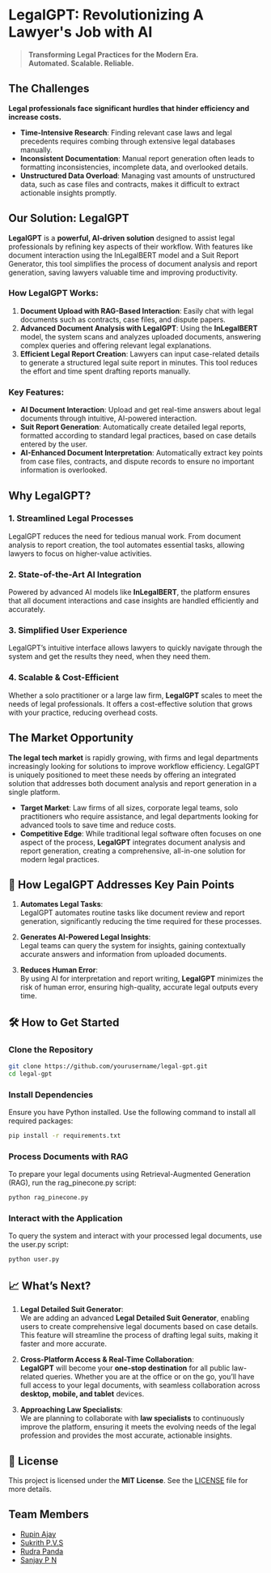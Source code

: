 # **LegalGPT: Revolutionizing A Lawyer's Job with AI**

> **Transforming Legal Practices for the Modern Era.**  
> **Automated. Scalable. Reliable.**

## **The Challenges**

**Legal professionals face significant hurdles that hinder efficiency and increase costs.**  

- **Time-Intensive Research**: Finding relevant case laws and legal precedents requires combing through extensive legal databases manually.
- **Inconsistent Documentation**: Manual report generation often leads to formatting inconsistencies, incomplete data, and overlooked details.
- **Unstructured Data Overload**: Managing vast amounts of unstructured data, such as case files and contracts, makes it difficult to extract actionable insights promptly.

## **Our Solution: LegalGPT**

**LegalGPT** is a **powerful, AI-driven solution** designed to assist legal professionals by refining key aspects of their workflow. With features like document interaction using the InLegalBERT model and a Suit Report Generator, this tool simplifies the process of document analysis and report generation, saving lawyers valuable time and improving productivity.

### **How LegalGPT Works:**
1. **Document Upload with RAG-Based Interaction**: Easily chat with legal documents such as contracts, case files, and dispute papers.
2. **Advanced Document Analysis with LegalGPT**: Using the **InLegalBERT** model, the system scans and analyzes uploaded documents, answering complex queries and offering relevant legal explanations.
3. **Efficient Legal Report Creation**: Lawyers can input case-related details to generate a structured legal suite report in minutes. This tool reduces the effort and time spent drafting reports manually.

### **Key Features:**
- **AI Document Interaction**: Upload and get real-time answers about legal documents through intuitive, AI-powered interaction.
- **Suit Report Generation**: Automatically create detailed legal reports, formatted according to standard legal practices, based on case details entered by the user.
- **AI-Enhanced Document Interpretation**: Automatically extract key points from case files, contracts, and dispute records to ensure no important information is overlooked.

## **Why LegalGPT?**

### **1. Streamlined Legal Processes**
LegalGPT reduces the need for tedious manual work. From document analysis to report creation, the tool automates essential tasks, allowing lawyers to focus on higher-value activities.

### **2. State-of-the-Art AI Integration**
Powered by advanced AI models like **InLegalBERT**, the platform ensures that all document interactions and case insights are handled efficiently and accurately.

### **3. Simplified User Experience**
LegalGPT’s intuitive interface allows lawyers to quickly navigate through the system and get the results they need, when they need them.

### **4. Scalable & Cost-Efficient**
Whether a solo practitioner or a large law firm, **LegalGPT** scales to meet the needs of legal professionals. It offers a cost-effective solution that grows with your practice, reducing overhead costs.

## **The Market Opportunity**

**The legal tech market** is rapidly growing, with firms and legal departments increasingly looking for solutions to improve workflow efficiency. LegalGPT is uniquely positioned to meet these needs by offering an integrated solution that addresses both document analysis and report generation in a single platform.

- **Target Market**: Law firms of all sizes, corporate legal teams, solo practitioners who require assistance, and legal departments looking for advanced tools to save time and reduce costs.
- **Competitive Edge**: While traditional legal software often focuses on one aspect of the process, **LegalGPT** integrates document analysis and report generation, creating a comprehensive, all-in-one solution for modern legal practices.

## 🎯 **How LegalGPT Addresses Key Pain Points**

1. **Automates Legal Tasks**:  
   LegalGPT automates routine tasks like document review and report generation, significantly reducing the time required for these processes.

2. **Generates AI-Powered Legal Insights**:  
   Legal teams can query the system for insights, gaining contextually accurate answers and information from uploaded documents.

3. **Reduces Human Error**:  
   By using AI for interpretation and report writing, **LegalGPT** minimizes the risk of human error, ensuring high-quality, accurate legal outputs every time.

## 🛠️ How to Get Started  

### Clone the Repository  
```bash  
git clone https://github.com/yourusername/legal-gpt.git  
cd legal-gpt
```
  
### Install Dependencies
Ensure you have Python installed. Use the following command to install all required packages:
```bash
pip install -r requirements.txt  

```
### Process Documents with RAG
To prepare your legal documents using Retrieval-Augmented Generation (RAG), run the rag_pinecone.py script:
```bash
python rag_pinecone.py
```

### Interact with the Application
To query the system and interact with your processed legal documents, use the user.py script:
```bash
python user.py  

```
## 📈 **What’s Next?**

1. **Legal Detailed Suit Generator**:  
   We are adding an advanced **Legal Detailed Suit Generator**, enabling users to create comprehensive legal documents based on case details. This feature will streamline the process of drafting legal suits, making it faster and more accurate.

2. **Cross-Platform Access & Real-Time Collaboration**:  
   **LegalGPT** will become your **one-stop destination** for all public law-related queries. Whether you are at the office or on the go, you’ll have full access to your legal documents, with seamless collaboration across **desktop, mobile, and tablet** devices.

3. **Approaching Law Specialists**:  
   We are planning to collaborate with **law specialists** to continuously improve the platform, ensuring it meets the evolving needs of the legal profession and provides the most accurate, actionable insights.

## 📄 **License**

This project is licensed under the **MIT License**. See the [LICENSE](LICENSE) file for more details.

## Team Members

- [Rupin Ajay](https://github.com/lucyfier56)
- [Sukrith P.V.S](https://github.com/sukrithpvs)
- [Rudra Panda](https://github.com/lucyfier56)
- [Sanjay P N](https://github.com/sanjayperam04)

